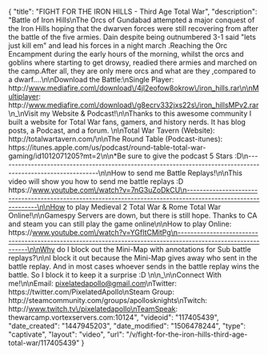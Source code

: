 {
    "title": "FIGHT FOR THE IRON HILLS - Third Age Total War",
    "description": "Battle of Iron Hills\nThe Orcs of Gundabad attempted a major conquest of the Iron Hills hoping that the dwarven forces were still recovering from after the battle of the five armies. Dain despite being outnumbered 3-1 said \"lets just kill em\" and lead his forces in a night march .Reaching the Orc Encampment during the early hours of the morning, whilst the orcs and goblins where starting to get drowsy, readied there armies and marched on the camp.After all, they are only mere orcs and what are they ,compared to a dwarf....\n\nDownload the Battle:\nSingle Player: http:\/\/www.mediafire.com\/download\/4jl2eofow8okrow\/iron_hills.rar\n\nMultiplayer: http:\/\/www.mediafire.com\/download\/g8ecrv332jxs22s\/iron_hillsMPv2.rar \n_\nVisit my Website & Podcast!\n\nThanks to this awesome community I built a website for Total War fans, gamers, and history nerds.  It has blog posts, a Podcast, and a forum.  \n\nTotal War Tavern (Website): http:\/\/totalwartavern.com\/\n\nThe Round Table (Podcast-itunes): https:\/\/itunes.apple.com\/us\/podcast\/round-table-total-war-gaming\/id1012071205?mt=2\n\n*Be sure to give the podcast 5 Stars :D\n-------------------------------------------------------------------------------------------------------------\n\nHow to send me Battle Replays!\n\nThis video will show you how to send me battle replays :D https:\/\/www.youtube.com\/watch?v=7nG3uZoDkCU\n-------------------------------------------------------------------------------------------------------------\n\nHow to play Medieval 2 Total War & Rome Total War Online!\n\nGamespy Servers are down, but there is still hope.  Thanks to CA and steam you can still play the game online\n\nHow to play Online: https:\/\/www.youtube.com\/watch?v=YGfItCMitPg\n-------------------------------------------------------------------------------------------------------------\n\nWhy do I block out the Mini-Map with annotations for Sub battle replays?\n\nI block it out because the Mini-Map gives away who sent in the battle replay.  And in most cases whoever sends in the battle replay wins the battle.  So I block it to keep it a surprise :D  \n\n_\n\nConnect With me!\n\nEmail: pixelatedapollo@gmail.com\nTwitter: https:\/\/twitter.com\/PixelatedApollo\nSteam Group:  http:\/\/steamcommunity.com\/groups\/apollosknights\nTwitch: http:\/\/www.twitch.tv\/pixelatedapollo\nTeamSpeak: thewarcamp.vortexservers.com:10124",
    "videoid": "117405439",
    "date_created": "1447945203",
    "date_modified": "1506478244",
    "type": "captivate",
    "layout": "video",
    "url": "\/v\/fight-for-the-iron-hills-third-age-total-war\/117405439"
}
